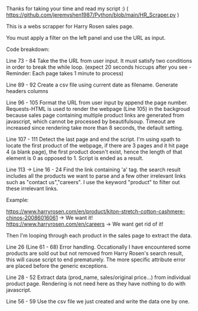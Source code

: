 Thanks for taking your time and read my script :)    ( https://github.com/jeremyshen1987/Python/blob/main/HR_Scraper.py )


This is a webs scrapper for Harry Rosen sales page. 

You must apply a filter on the left panel and use the URL as input.



Code breakdown:

Line 73 - 84
Take the the URL from user input. It must satisfy two conditions in order to break the while loop.
(expect 20 seconds hiccups after you see - Reminder: Each page takes 1 minute to process)


Line 89 - 92
Create a csv file using current date as filename. Generate headers columns



Line 96 - 105
Format the URL from user input by append the page number. Requests-HTML is used to render the webpage (Line 105) in the backgroud because sales page containing multiple product links are generated from javascript, which cannot be processed by beautifulsoup. Timeout are increased since rendering take more than 8 seconds, the default setting. 

Line 107 - 111
Detect the last page and end the script. I'm using xpath to locate the first product of the webpage, if there are 3 pages and it hit page 4 (a blank page), the first product doesn't exist, hence the length of that element is 0 as opposed to 1.  Script is ended as a result. 

Line 113 -> Line 16 - 24
Find the link containing 'a' tag. the search result includes all the products we want to parse and a few other irrelevant links such as "contact us","careers". I use the keyword "product" to filter out these irrelevant links. 

Example: 

https://www.harryrosen.com/en/product/kiton-stretch-cotton-cashmere-chinos-20086016061 -> We want it!
https://www.harryrosen.com/en/careers -> We want get rid of it!

Then I'm looping through each product in the sales page to extract the data.



Line 26 (Line 61 - 68)
Error handling. Occationally I have encountered some products are sold out but not removed from Harry Rosen's search result, this will cause script to end prematurely. The more specific attribute error are placed before the generic exceptions.

Line 28 - 52
Extract data (prod_name, sales/original price...) from individual product page. Rendering is not need here as they have nothing to do with javascript. 

Line 56 - 59
Use the csv file we just created and write the data one by one.


